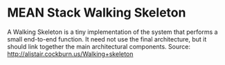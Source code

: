 # MEAN Stack Walking Skeleton

A Walking Skeleton is a tiny implementation of the system that performs a small end-to-end function. It need not use the final architecture, but it should link together the main architectural components. Source: http://alistair.cockburn.us/Walking+skeleton
